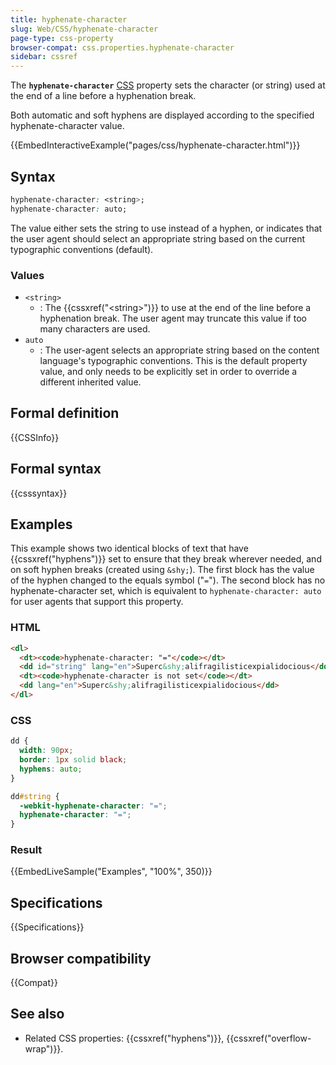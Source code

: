 ```yaml
---
title: hyphenate-character
slug: Web/CSS/hyphenate-character
page-type: css-property
browser-compat: css.properties.hyphenate-character
sidebar: cssref
---
```



The **`hyphenate-character`** [CSS](/en-US/docs/Web/CSS) property sets the character (or string) used at the end of a line before a hyphenation break.

Both automatic and soft hyphens are displayed according to the specified hyphenate-character value.

{{EmbedInteractiveExample("pages/css/hyphenate-character.html")}}

## Syntax

```css
hyphenate-character: <string>;
hyphenate-character: auto;
```

The value either sets the string to use instead of a hyphen, or indicates that the user agent should select an appropriate string based on the current typographic conventions (default).

### Values

- `<string>`
  - : The {{cssxref("&lt;string&gt;")}} to use at the end of the line before a hyphenation break.
    The user agent may truncate this value if too many characters are used.
- `auto`
  - : The user-agent selects an appropriate string based on the content language's typographic conventions.
    This is the default property value, and only needs to be explicitly set in order to override a different inherited value.

## Formal definition

{{CSSInfo}}

## Formal syntax

{{csssyntax}}

## Examples

This example shows two identical blocks of text that have {{cssxref("hyphens")}} set to ensure that they break wherever needed, and on soft hyphen breaks (created using `&shy;`).
The first block has the value of the hyphen changed to the equals symbol ("`=`").
The second block has no hyphenate-character set, which is equivalent to `hyphenate-character: auto` for user agents that support this property.

### HTML

```html
<dl>
  <dt><code>hyphenate-character: "="</code></dt>
  <dd id="string" lang="en">Superc&shy;alifragilisticexpialidocious</dd>
  <dt><code>hyphenate-character is not set</code></dt>
  <dd lang="en">Superc&shy;alifragilisticexpialidocious</dd>
</dl>
```

### CSS

```css
dd {
  width: 90px;
  border: 1px solid black;
  hyphens: auto;
}

dd#string {
  -webkit-hyphenate-character: "=";
  hyphenate-character: "=";
}
```

### Result

{{EmbedLiveSample("Examples", "100%", 350)}}

## Specifications

{{Specifications}}

## Browser compatibility

{{Compat}}

## See also

- Related CSS properties: {{cssxref("hyphens")}}, {{cssxref("overflow-wrap")}}.

